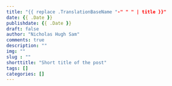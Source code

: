 ```yaml
---
title: "{{ replace .TranslationBaseName "-" " " | title }}"
date: {{ .Date }}
publishdate: {{ .Date }}
draft: false
author: "Nicholas Hugh Sam"
comments: true
description: ""
img: ""
slug : ""
shorttitle: "Short title of the post"
tags: []
categories: []
---
```

